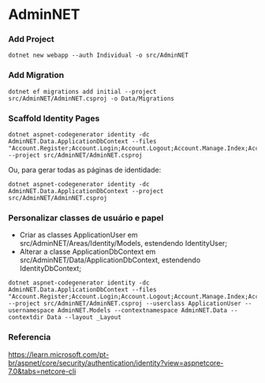 # AdminNET

### Add Project
```
dotnet new webapp --auth Individual -o src/AdminNET
```


### Add Migration
```
dotnet ef migrations add initial --project src/AdminNET/AdminNET.csproj -o Data/Migrations
```


### Scaffold Identity Pages
```
dotnet aspnet-codegenerator identity -dc AdminNET.Data.ApplicationDbContext --files "Account.Register;Account.Login;Account.Logout;Account.Manage.Index;Account.Manage.ChangePassword" --project src/AdminNET/AdminNET.csproj
```
Ou, para gerar todas as páginas de identidade:
```
dotnet aspnet-codegenerator identity -dc AdminNET.Data.ApplicationDbContext --project src/AdminNET/AdminNET.csproj
```


### Personalizar classes de usuário e papel

- Criar as classes ApplicationUser em src/AdminNET/Areas/Identity/Models, estendendo IdentityUser;
- Alterar a classe ApplicationDbContext em src/AdminNET/Data/ApplicationDbContext, estendendo IdentityDbContext<ApplicationUser>;


```
dotnet aspnet-codegenerator identity -dc AdminNET.Data.ApplicationDbContext --files "Account.Register;Account.Login;Account.Logout;Account.Manage.Index;Account.Manage.ChangePassword" --project src/AdminNET/AdminNET.csproj --userclass ApplicationUser --usernamespace AdminNET.Models --contextnamespace AdminNET.Data --contextdir Data --layout _Layout
```



### Referencia 

https://learn.microsoft.com/pt-br/aspnet/core/security/authentication/identity?view=aspnetcore-7.0&tabs=netcore-cli

